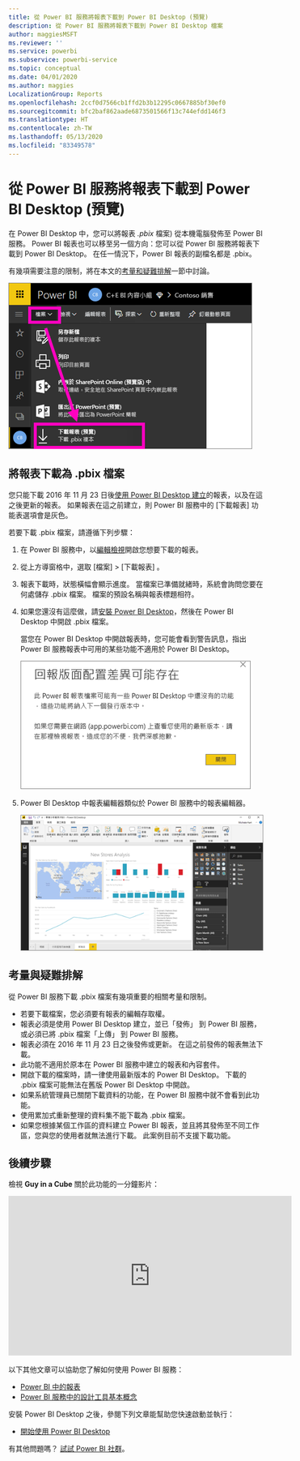 ```yaml
---
title: 從 Power BI 服務將報表下載到 Power BI Desktop (預覽)
description: 從 Power BI 服務將報表下載到 Power BI Desktop 檔案
author: maggiesMSFT
ms.reviewer: ''
ms.service: powerbi
ms.subservice: powerbi-service
ms.topic: conceptual
ms.date: 04/01/2020
ms.author: maggies
LocalizationGroup: Reports
ms.openlocfilehash: 2ccf0d7566cb1ffd2b3b12295c0667885bf30ef0
ms.sourcegitcommit: bfc2baf862aade6873501566f13c744efdd146f3
ms.translationtype: HT
ms.contentlocale: zh-TW
ms.lasthandoff: 05/13/2020
ms.locfileid: "83349578"
---
```

# <a name="download-a-report-from-the-power-bi-service-to-power-bi-desktop-preview"></a>從 Power BI 服務將報表下載到 Power BI Desktop (預覽)
在 Power BI Desktop 中，您可以將報表 *.pbix* 檔案) 從本機電腦發佈至 Power BI 服務。 Power BI 報表也可以移至另一個方向：您可以從 Power BI 服務將報表下載到 Power BI Desktop。 在任一情況下，Power BI 報表的副檔名都是 .pbix。

有幾項需要注意的限制，將在本文的[考量和疑難排解](#considerations-and-troubleshooting)一節中討論。

![[檔案] 下拉式清單](media/service-export-to-pbix/power-bi-file-export.png)

## <a name="download-the-report-as-a-pbix-file"></a>將報表下載為 .pbix 檔案

您只能下載 2016 年 11 月 23 日後[使用 Power BI Desktop 建立](/learn/modules/publish-share-power-bi/2-publish-reports)的報表，以及在這之後更新的報表。 如果報表在這之前建立，則 Power BI 服務中的 [下載報表]  功能表選項會是灰色。

若要下載 .pbix 檔案，請遵循下列步驟：

1. 在 Power BI 服務中，以[編輯檢視](https://docs.microsoft.com/power-bi/service-interact-with-a-report-in-editing-view)開啟您想要下載的報表。

2. 從上方導窗格中，選取 [檔案] > [下載報表]  。
   
3. 報表下載時，狀態橫幅會顯示進度。 當檔案已準備就緒時，系統會詢問您要在何處儲存 .pbix 檔案。 檔案的預設名稱與報表標題相符。
   
4. 如果您還沒有這麼做，請[安裝 Power BI Desktop](../fundamentals/desktop-get-the-desktop.md)，然後在 Power BI Desktop 中開啟 .pbix 檔案。
   
    當您在 Power BI Desktop 中開啟報表時，您可能會看到警告訊息，指出 Power BI 服務報表中可用的某些功能不適用於 Power BI Desktop。
   
    ![警告對話方塊](media/service-export-to-pbix/power-bi-export-to-pbix_2.png)

5. Power BI Desktop 中報表編輯器類似於 Power BI 服務中的報表編輯器。  
   
    ![Power BI Desktop 報表編輯器](media/service-export-to-pbix/power-bi-desktop.png)

## <a name="considerations-and-troubleshooting"></a>考量與疑難排解
從 Power BI 服務下載 .pbix 檔案有幾項重要的相關考量和限制。

* 若要下載檔案，您必須要有報表的編輯存取權。
* 報表必須是使用 Power BI Desktop 建立，並已「發佈」  到 Power BI 服務，或必須已將 .pbix 檔案「上傳」  到 Power BI 服務。
* 報表必須在 2016 年 11 月 23 日之後發佈或更新。 在這之前發佈的報表無法下載。
* 此功能不適用於原本在 Power BI 服務中建立的報表和內容套件。
* 開啟下載的檔案時，請一律使用最新版本的 Power BI Desktop。 下載的 .pbix 檔案可能無法在舊版 Power BI Desktop 中開啟。
* 如果系統管理員已關閉下載資料的功能，在 Power BI 服務中就不會看到此功能。
* 使用累加式重新整理的資料集不能下載為 .pbix 檔案。
* 如果您根據某個工作區的資料建立 Power BI 報表，並且將其發佈至不同工作區，您與您的使用者就無法進行下載。 此案例目前不支援下載功能。

## <a name="next-steps"></a>後續步驟
檢視 **Guy in a Cube** 關於此功能的一分鐘影片：

<iframe width="560" height="315" src="https://www.youtube.com/embed/ymWqU5jiUl0" frameborder="0" allowfullscreen></iframe>

以下其他文章可以協助您了解如何使用 Power BI 服務：

* [Power BI 中的報表](../consumer/end-user-reports.md)
* [Power BI 服務中的設計工具基本概念](../fundamentals/service-basic-concepts.md)

安裝 Power BI Desktop 之後，參閱下列文章能幫助您快速啟動並執行：

* [開始使用 Power BI Desktop](../fundamentals/desktop-getting-started.md)

有其他問題嗎？ [試試 Power BI 社群](https://community.powerbi.com/)。
